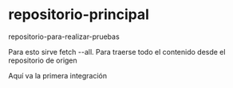 # repositorio-principal

repositorio-para-realizar-pruebas

Para esto sirve fetch --all. Para traerse todo el contenido desde el repositorio de origen

Aquí va la primera integración

